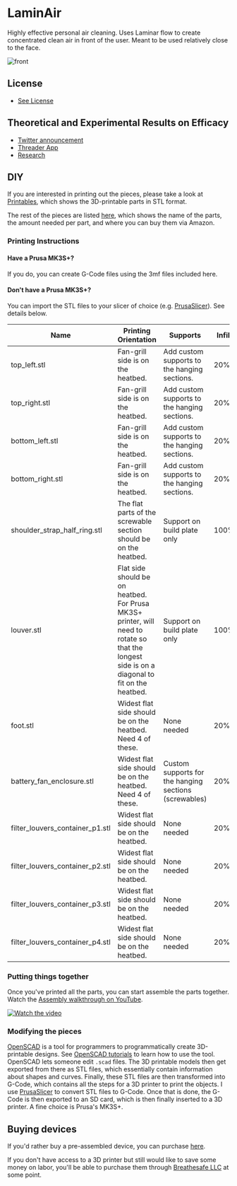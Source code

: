# LaminAir

Highly effective personal air cleaning. Uses Laminar flow to create concentrated clean air in front of the user. Meant to be used relatively close to the face.

![front](https://breathesafe-airgo.s3.us-east-2.amazonaws.com/images/laminair/front.png)

## License
- [See License](https://github.com/Edderic/air-cleaners/blob/main/LICENSE.md)

## Theoretical and Experimental Results on Efficacy

- [Twitter announcement](https://x.com/eddericu/status/1738041192049266939)
- [Threader App](https://threadreaderapp.com/thread/1738041192049266939.html)
- [Research](https://github.com/Edderic/iaq/blob/main/notebooks/milestone-eoy-2023.ipynb)

## DIY

If you are interested in printing out the pieces, please take a look at [Printables](https://www.printables.com/model/716902-laminair/), which shows the 3D-printable parts in STL format.

The rest of the pieces are listed
[here](https://docs.google.com/spreadsheets/d/1wJ6nfeIdMQBHosVignK3vL9RzcDbh2oNCUtzVA7f1og/edit#gid=1259436206), which shows the name of the parts, the amount needed per part, and where you can buy them via Amazon.


### Printing Instructions

#### Have a Prusa MK3S+?

If you do, you can create G-Code files using the 3mf files included here.

#### Don't have a Prusa MK3S+?

You can import the STL files to your slicer of choice (e.g. [PrusaSlicer](https://www.prusa3d.com/page/prusaslicer_424/)). See details below.

| Name | Printing Orientation | Supports | Infill |
| - | - | - |-  |
| top_left.stl | Fan-grill side is on the heatbed. | Add custom supports to the hanging sections. | 20% |
| top_right.stl | Fan-grill side is on the heatbed. | Add custom supports to the hanging sections. | 20% |
| bottom_left.stl | Fan-grill side is on the heatbed. | Add custom supports to the hanging sections. | 20% |
| bottom_right.stl | Fan-grill side is on the heatbed. | Add custom supports to the hanging sections. | 20% |
| shoulder_strap_half_ring.stl | The flat parts of the screwable section should be on the heatbed. | Support on build plate only | 100% |
| louver.stl | Flat side should be on heatbed. For Prusa MK3S+ printer, will need to rotate so that the longest side is on a diagonal to fit on the heatbed. | Support on build plate only | 100% |
| foot.stl | Widest flat side should be on the heatbed. Need 4 of these. | None needed | 20% |
| battery_fan_enclosure.stl | Widest flat side should be on the heatbed. Need 4 of these. | Custom supports for the hanging sections (screwables) | 20% |
| filter_louvers_container_p1.stl | Widest flat side should be on the heatbed. | None needed | 20% |
| filter_louvers_container_p2.stl | Widest flat side should be on the heatbed. | None needed | 20% |
| filter_louvers_container_p3.stl | Widest flat side should be on the heatbed. | None needed | 20% |
| filter_louvers_container_p4.stl | Widest flat side should be on the heatbed. | None needed | 20% |


### Putting things together

Once you've printed all the parts, you can start assemble the parts together. Watch the [Assembly walkthrough on YouTube](https://youtu.be/tnxe13Jcs5g).

[![Watch the video](https://i.stack.imgur.com/Vp2cE.png)](https://www.youtube.com/watch?v=tnxe13Jcs5g)

### Modifying the pieces

[OpenSCAD](https://openscad.org/) is a tool for programmers to programmatically create 3D-printable designs. See [OpenSCAD tutorials](https://openscad.org/documentation.html) to learn how to use the tool. OpenSCAD lets someone edit `.scad` files. The 3D printable models then get exported from there as STL files, which essentially contain information about shapes and curves. Finally, these STL files are then transformed into G-Code, which contains all the steps for a 3D printer to print the objects. I use [PrusaSlicer](https://www.prusa3d.com/page/prusaslicer_424/) to convert STL files to G-Code. Once that is done, the G-Code is then exported to an SD card, which is then finally inserted to a 3D printer. A fine choice is Prusa's MK3S+.


## Buying devices

If you'd rather buy a pre-assembled device, you can purchase [here](https://breathesafe-llc.myshopify.com/products/laminair).

If you don't have access to a 3D printer but still would like to save some money on labor, you'll be able to purchase them through [Breathesafe LLC](https://breathesafe-llc.myshopify.com/) at some point.


